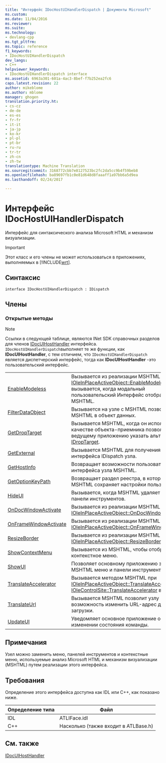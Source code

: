 ```yaml
---
title: "Интерфейс IDocHostUIHandlerDispatch | Документы Microsoft"
ms.custom: 
ms.date: 11/04/2016
ms.reviewer: 
ms.suite: 
ms.technology:
- devlang-cpp
ms.tgt_pltfrm: 
ms.topic: reference
f1_keywords:
- IDocHostUIHandlerDispatch
dev_langs:
- C++
helpviewer_keywords:
- IDocHostUIHandlerDispatch interface
ms.assetid: 6963a301-601a-4ac3-8bef-f7b252ea2fc6
caps.latest.revision: 22
author: mikeblome
ms.author: mblome
manager: ghogen
translation.priority.ht:
- cs-cz
- de-de
- es-es
- fr-fr
- it-it
- ja-jp
- ko-kr
- pl-pl
- pt-br
- ru-ru
- tr-tr
- zh-cn
- zh-tw
translationtype: Machine Translation
ms.sourcegitcommit: 3168772cbb7e8127523bc2fc2da5cc9b4f59beb8
ms.openlocfilehash: ba89697fb1c0e81d648d8faaaff1a97bb6a5d9ea
ms.lasthandoff: 02/24/2017

---
```

# <a name="idochostuihandlerdispatch-interface"></a>Интерфейс IDocHostUIHandlerDispatch
Интерфейс для синтаксического анализа Microsoft HTML и механизм визуализации.  
  
> [!IMPORTANT]
>  Этот класс и его члены не может использоваться в приложениях, выполняемых в [!INCLUDE[wrt](../../atl/reference/includes/wrt_md.md)].  
  
## <a name="syntax"></a>Синтаксис  
  
```
interface IDocHostUIHandlerDispatch : IDispatch
```  
  
## <a name="members"></a>Члены  
  
### <a name="public-methods"></a>Открытые методы  
  
> [!NOTE]
>  Ссылки в следующей таблице, являются INet SDK справочных разделов для членов [IDocUIHostHandler](https://msdn.microsoft.com/library/aa753260.aspx) интерфейса. `IDocHostUIHandlerDispatch`выполняет те же функции, как **IDocUIHostHandler**, с тем отличием, что `IDocHostUIHandlerDispatch` является диспетчерский интерфейс, тогда как **IDocUIHostHandler** -это пользовательский интерфейс.  
  
|||  
|-|-|  
|[EnableModeless](https://msdn.microsoft.com/library/aa753253.aspx)|Вызывается из реализации MSHTML [IOleInPlaceActiveObject::EnableModeless](http://msdn.microsoft.com/library/windows/desktop/ms680115). Также вызывается, когда модальный пользовательский Интерфейс отображает MSHTML.|  
|[FilterDataObject](https://msdn.microsoft.com/library/aa753254.aspx)|Вызывается на узле с MSHTML позволит узлу MSHTML в объект данных.|  
|[GetDropTarget](https://msdn.microsoft.com/library/aa753255.aspx)|Вызывается MSHTML, когда он используется в качестве объекта-приемника позволяет ведущему приложению указать альтернативный [IDropTarget](http://msdn.microsoft.com/library/windows/desktop/ms679679).|  
|[GetExternal](https://msdn.microsoft.com/library/aa753256.aspx)|Вызывается MSHTML для получения интерфейса IDispatch узла.|  
|[GetHostInfo](https://msdn.microsoft.com/library/aa753257.aspx)|Возвращает возможности пользовательского интерфейса узла MSHTML.|  
|[GetOptionKeyPath](https://msdn.microsoft.com/library/aa753258.aspx)|Возвращает раздел реестра, в котором MSHTML сохраняет настройки пользователя.|  
|[HideUI](https://msdn.microsoft.com/library/aa753259.aspx)|Вызывается, когда MSHTML удаляет его меню и панели инструментов.|  
|[OnDocWindowActivate](https://msdn.microsoft.com/library/aa753261.aspx)|Вызывается из реализации MSHTML [IOleInPlaceActiveObject::OnDocWindowActivate](http://msdn.microsoft.com/library/windows/desktop/ms687281).|  
|[OnFrameWindowActivate](https://msdn.microsoft.com/library/aa753262.aspx)|Вызывается из реализации MSHTML [IOleInPlaceActiveObject::OnFrameWindowActivate](http://msdn.microsoft.com/library/windows/desktop/ms683969).|  
|[ResizeBorder](https://msdn.microsoft.com/library/aa753263.aspx)|Вызывается из реализации MSHTML [IOleInPlaceActiveObject::ResizeBorder](http://msdn.microsoft.com/library/windows/desktop/ms680053).|  
|[ShowContextMenu](https://msdn.microsoft.com/library/aa753264.aspx)|Вызывается из MSHTML, чтобы отобразить контекстное меню.|  
|[ShowUI](https://msdn.microsoft.com/library/aa753265.aspx)|Позволяет основному приложению замените MSHTML меню и панели инструментов.|  
|[TranslateAccelerator](https://msdn.microsoft.com/library/aa753266.aspx)|Вызывается методом MSHTML при [IOleInPlaceActiveObject::TranslateAccelerator](http://msdn.microsoft.com/library/windows/desktop/ms693360) или [IOleControlSite::TranslateAccelerator](http://msdn.microsoft.com/library/windows/desktop/ms693756) вызывается.|  
|[TranslateUrl](https://msdn.microsoft.com/library/aa753267.aspx)|Вызывается MSHTML позволит узлу возможность изменить URL-адрес для загрузки.|  
|[UpdateUI](https://msdn.microsoft.com/library/aa753268.aspx)|Уведомляет основное приложение об изменении состояния команды.|  
  
## <a name="remarks"></a>Примечания  
 Узел можно заменить меню, панелей инструментов и контекстные меню, используемые анализ Microsoft HTML и механизм визуализации (MSHTML) путем реализации этого интерфейса.  
  
## <a name="requirements"></a>Требования  
 Определение этого интерфейса доступна как IDL или C++, как показано ниже.  
  
|Определение типа|Файл|  
|---------------------|----------|  
|IDL|ATLIFace.idl|  
|C++|Насколько (также входит в ATLBase.h)|  
  
## <a name="see-also"></a>См. также  
 [IDocUIHostHandler](https://msdn.microsoft.com/library/aa753260.aspx)










